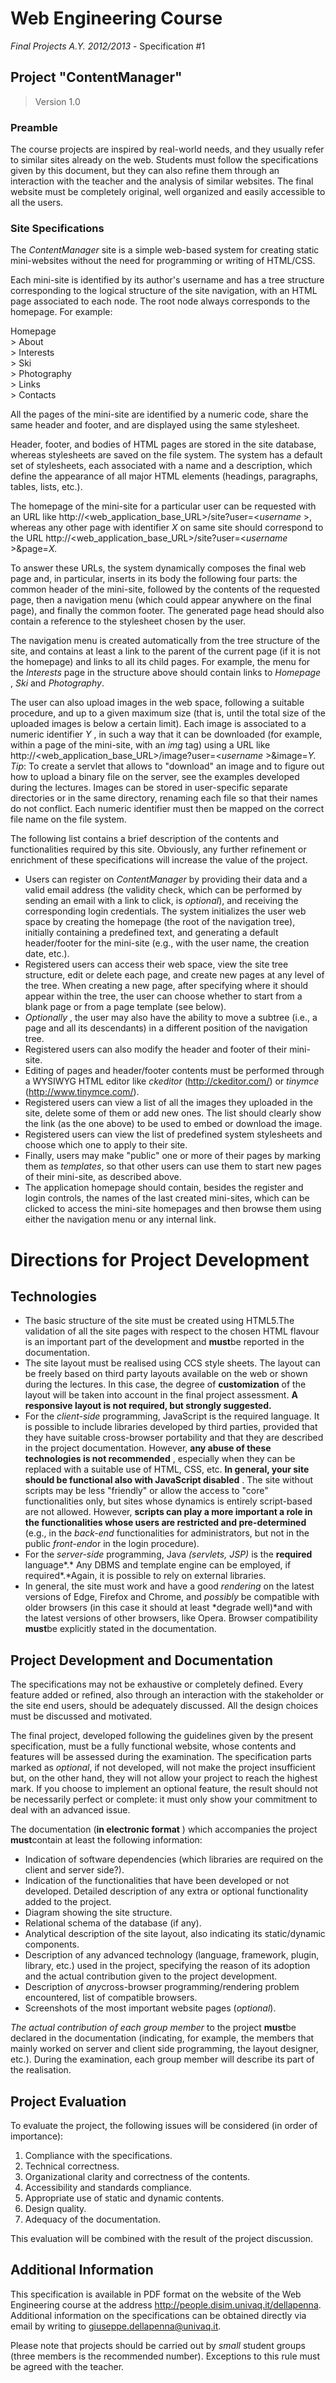 # Web Engineering Course
*Final Projects A.Y. 2012/2013* - Specification #1

## Project "ContentManager"

> Version 1.0

### Preamble

The course projects are inspired by real-world needs, and they usually refer to similar sites already on the web. Students must follow the specifications given by this document, but they can also refine them through an interaction with the teacher and the analysis of similar websites. The final website must be completely original, well organized and easily accessible to all the users.

### Site Specifications

The *ContentManager* site is a simple web-based system for creating static mini-websites without the need for programming or writing of HTML/CSS.

Each mini-site is identified by its author's username and has a tree structure corresponding to the logical structure of the site navigation, with an HTML page associated to each node. The root node always corresponds to the homepage. For example:

Homepage  
\> About  
\> Interests  
\> Ski  
\> Photography  
\> Links  
\> Contacts

All the pages of the mini-site are identified by a numeric code, share the same header and footer, and are displayed using the same stylesheet.

Header, footer, and bodies of HTML pages are stored in the site database, whereas stylesheets are saved on the file system. The system has a default set of stylesheets, each associated with a name and a description, which define the appearance of all major HTML elements (headings, paragraphs, tables, lists, etc.).

The homepage of the mini-site for a particular user can be requested with an URL like http://\<web_application_base_URL\>/site?user=\<*username* \>, whereas any other page with identifier *X* on same site should correspond to the URL http://\<web_application_base_URL\>/site?user=\<*username* \>\&page=*X.*

To answer these URLs, the system dynamically composes the final web page and, in particular, inserts in its body the following four parts: the common header of the mini-site, followed by the contents of the requested page, then a navigation menu (which could appear anywhere on the final page), and finally the common footer. The generated page head should also contain a reference to the stylesheet chosen by the user.

The navigation menu is created automatically from the tree structure of the site, and contains at least a link to the parent of the current page (if it is not the homepage) and links to all its child pages. For example, the menu for the *Interests* page in the structure above should contain links to *Homepage* , *Ski* and *Photography*.

The user can also upload images in the web space, following a suitable procedure, and up to a given maximum size (that is, until the total size of the uploaded images is below a certain limit). Each image is associated to a numeric identifier *Y* , in such a way that it can be downloaded (for example, within a page of the mini-site, with an *img* tag) using a URL like http://\<web_application_base_URL\>/image?user=\<*username* \>\&image=*Y. Tip*: To create a servlet that allows to "download" an image and to figure out how to upload a binary file on the server, see the examples developed during the lectures. Images can be stored in user-specific separate directories or in the same directory, renaming each file so that their names do not conflict. Each numeric identifier must then be mapped on the correct file name on the file system.

The following list contains a brief description of the contents and functionalities required by this site. Obviously, any further refinement or enrichment of these specifications will increase the value of the project.
* Users can register on *ContentManager* by providing their data and a valid email address (the validity check, which can be performed by sending an email with a link to click, is *optional*), and receiving the corresponding login credentials. The system initializes the user web space by creating the homepage (the root of the navigation tree), initially containing a predefined text, and generating a default header/footer for the mini-site (e.g., with the user name, the creation date, etc.).
* Registered users can access their web space, view the site tree structure, edit or delete each page, and create new pages at any level of the tree. When creating a new page, after specifying where it should appear within the tree, the user can choose whether to start from a blank page or from a page template (see below).
* *Optionally* , the user may also have the ability to move a subtree (i.e., a page and all its descendants) in a different position of the navigation tree.
* Registered users can also modify the header and footer of their mini-site.
* Editing of pages and header/footer contents must be performed through a WYSIWYG HTML editor like *ckeditor* (http://ckeditor.com/) or *tinymce* (http://www.tinymce.com/).
* Registered users can view a list of all the images they uploaded in the site, delete some of them or add new ones. The list should clearly show the link (as the one above) to be used to embed or download the image.
* Registered users can view the list of predefined system stylesheets and choose which one to apply to their site.
* Finally, users may make "public" one or more of their pages by marking them as *templates*, so that other users can use them to start new pages of their mini-site, as described above.
* The application homepage should contain, besides the register and login controls, the names of the last created mini-sites, which can be clicked to access the mini-site homepages and then browse them using either the navigation menu or any internal link.

# Directions for Project Development

## Technologies

* The basic structure of the site must be created using HTML5.The validation of all the site pages with respect to the chosen HTML flavour is an important part of the development and **must**be reported in the documentation.
* The site layout must be realised using CCS style sheets. The layout can be freely based on third party layouts available on the web or shown during the lectures. In this case, the degree of **customization** of the layout will be taken into account in the final project assessment. **A responsive layout is not required, but strongly suggested.**
* For the *client-side* programming, JavaScript is the required language. It is possible to include libraries developed by third parties, provided that they have suitable cross-browser portability and that they are described in the project documentation. However, **any abuse of these technologies is not recommended** , especially when they can be replaced with a suitable use of HTML, CSS, etc. **In general, your site should be functional also with JavaScript disabled** . The site without scripts may be less "friendly" or allow the access to "core" functionalities only, but sites whose dynamics is entirely script-based are not allowed. However, **scripts can play a more important a role in the functionalities whose users are restricted and pre-determined** (e.g., in the *back-end* functionalities for administrators, but not in the public *front-end*or in the login procedure).
* For the *server-side* programming, Java *(servlets, JSP)* is the **required** language\*.\* Any DBMS and template engine can be employed, if required\*.\*Again, it is possible to rely on external libraries.
* In general, the site must work and have a good *rendering* on the latest versions of Edge, Firefox and Chrome, and *possibly* be compatible with older browsers (in this case it should at least \*degrade well)\*and with the latest versions of other browsers, like Opera. Browser compatibility **must**be explicitly stated in the documentation.

## Project Development and Documentation

The specifications may not be exhaustive or completely defined. Every feature added or refined, also through an interaction with the stakeholder or the site end users, should be adequately discussed. All the design choices must be discussed and motivated.

The final project, developed following the guidelines given by the present specification, must be a fully functional website, whose contents and features will be assessed during the examination. The specification parts marked as *optional*, if not developed, will not make the project insufficient but, on the other hand, they will not allow your project to reach the highest mark. If you choose to implement an optional feature, the result should not be necessarily perfect or complete: it must only show your commitment to deal with an advanced issue.

The documentation (**in electronic format** ) which accompanies the project **must**contain at least the following information:

* Indication of software dependencies (which libraries are required on the client and server side?).
* Indication of the functionalities that have been developed or not developed. Detailed description of any extra or optional functionality added to the project.
* Diagram showing the site structure.
* Relational schema of the database (if any).
* Analytical description of the site layout, also indicating its static/dynamic components.
* Description of any advanced technology (language, framework, plugin, library, etc.) used in the project, specifying the reason of its adoption and the actual contribution given to the project development.
* Description of *any*cross-browser programming/rendering problem encountered, list of compatible browsers.
* Screenshots of the most important website pages (*optional*).

*The actual contribution of each group member* to the project **must**be declared in the documentation (indicating, for example, the members that mainly worked on server and client side programming, the layout designer, etc.). During the examination, each group member will describe its part of the realisation.

## Project Evaluation

To evaluate the project, the following issues will be considered (in order of importance):

1. Compliance with the specifications.
2. Technical correctness.
3. Organizational clarity and correctness of the contents.
4. Accessibility and standards compliance.
5. Appropriate use of static and dynamic contents.
6. Design quality.
7. Adequacy of the documentation.

This evaluation will be combined with the result of the project discussion.

## Additional Information

This specification is available in PDF format on the website of the Web Engineering course at the address http://people.disim.univaq.it/dellapenna. Additional information on the specifications can be obtained directly via email by writing to giuseppe.dellapenna@univaq.it.

Please note that projects should be carried out by *small* student groups (three members is the recommended number). Exceptions to this rule must be agreed with the teacher.
